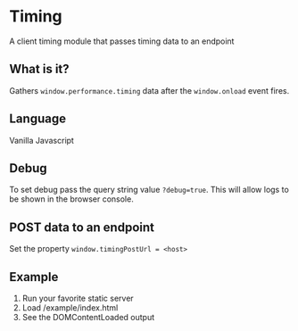 # Timing

A client timing module that passes timing data to an endpoint

## What is it?

Gathers `window.performance.timing` data after the `window.onload` event fires.

## Language

Vanilla Javascript

## Debug

To set debug pass the query string value `?debug=true`. This will allow logs
to be shown in the browser console.

## POST data to an endpoint

Set the property `window.timingPostUrl = <host>`

## Example

1. Run your favorite static server
2. Load /example/index.html
3. See the DOMContentLoaded output
